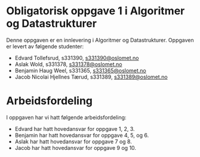# Obligatorisk oppgave 1 i Algoritmer og Datastrukturer

Denne oppgaven er en innlevering i Algoritmer og Datastrukturer. 
Oppgaven er levert av følgende studenter:

* Edvard Tollefsrud, s331390, s331390@oslomet.no
* Aslak Wold, s331378, s331378@oslomet.no
* Benjamin Haug Weel, s331365, s331365@oslomet.no
* Jacob Nicolai Hjellnes Tærud, s331389, s331389@oslomet.no

# Arbeidsfordeling

I oppgaven har vi hatt følgende arbeidsfordeling:
* Edvard har hatt hovedansvar for oppgave 1, 2, 3. 
* Benjamin har hatt hovedansvar for oppgave 4, 5, og 6. 
* Aslak har hatt hovedansvar for oppgave 7 og 8. 
* Jacob har hatt hovedansvar for oppgave 9 og 10. 

